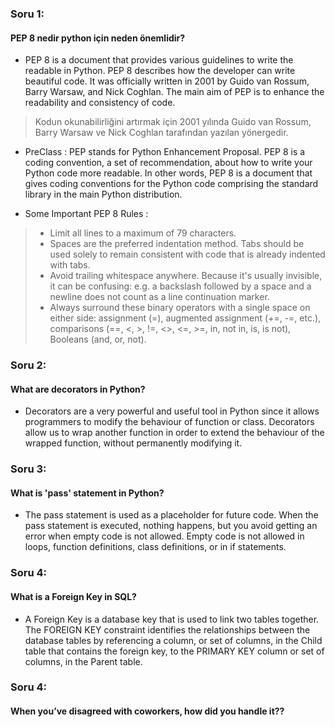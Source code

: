 
### Soru 1:
#### PEP 8 nedir python için neden önemlidir?

- PEP 8 is a document that provides various guidelines to write the readable in Python. PEP 8 describes how the developer can write beautiful code. It was officially written in 2001 by Guido van Rossum, Barry Warsaw, and Nick Coghlan. The main aim of PEP is to enhance the readability and consistency of code.
> Kodun okunabilirliğini artırmak için 2001 yılında Guido van Rossum, Barry Warsaw ve Nick Coghlan tarafından yazılan yönergedir.

- PreClass : PEP stands for Python Enhancement Proposal. PEP 8 is a coding convention, a set of recommendation, about how to write your Python code more readable. In other words, PEP 8 is a document that gives coding conventions for the Python code comprising the standard library in the main Python distribution.

- Some Important PEP 8 Rules :

> - Limit all lines to a maximum of 79 characters.
> - Spaces are the preferred indentation method. Tabs should be used solely to remain consistent with code that is already indented with tabs.
> - Avoid trailing whitespace anywhere. Because it's usually invisible, it can be confusing: e.g. a backslash followed by a space and a newline does not count as a line continuation marker.
>- Always surround these binary operators with a single space on either side: assignment (=), augmented assignment (+=, -=, etc.), comparisons (==, <, >, !=, <>, <=, >=, in, not in, is, is not), Booleans (and, or, not).

### Soru 2:
#### What are decorators in Python?

- Decorators are a very powerful and useful tool in Python since it allows programmers to modify the behaviour of function or class. Decorators allow us to wrap another function in order to extend the behaviour of the wrapped function, without permanently modifying it.

### Soru 3:
#### What is 'pass' statement in Python?

- The pass statement is used as a placeholder for future code. When the pass statement is executed, nothing happens, but you avoid getting an error when empty code is not allowed. Empty code is not allowed in loops, function definitions, class definitions, or in if statements.

### Soru 4:
#### What is a Foreign Key in SQL?

- A Foreign Key is a database key that is used to link two tables together. The FOREIGN KEY constraint identifies the relationships between the database tables by referencing a column, or set of columns, in the Child table that contains the foreign key, to the PRIMARY KEY column or set of columns, in the Parent table.

### Soru 4:
#### When you’ve disagreed with coworkers, how did you handle it??

